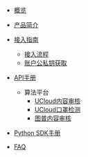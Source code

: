 
* [概览](/uai-algorithm/README)
* [产品简介](/uai-algorithm/introduction)
* [接入指南](/uai-algorithm/access)
    * [接入流程](/uai-algorithm/access/prepare)
    * [账户公私钥获取](/uai-algorithm/access/key)
* [API手册](/uai-algorithm/api)
    * 算法平台
        * [UCloud内容审核](/uai-algorithm/api/alg-platform/ucloud-censor)
        * [UCloud口罩检测](/uai-algorithm/api/alg-platform/ucloud-mask)
        * [图普内容审核](/uai-algorithm/api/alg-platform/tupu-censor)
* [Python SDK手册](/uai-algorithm/pysdk)
* [FAQ](/uai-algorithm/faq)

  ​     
